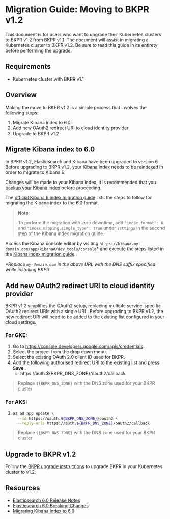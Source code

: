 # Migration Guide: Moving to BKPR v1.2

This document is for users who want to upgrade their Kubernetes clusters to BKPR v1.2 from BKPR v1.1. The document will assist in migrating a Kubernetes cluster to BKPR v1.2. Be sure to read this guide in its entirety before performing the upgrade.

## Requirements

* Kubernetes cluster with BKPR v1.1

## Overview

Making the move to BKPR v1.2 is a simple process that involves the following steps:

1. Migrate Kibana index to 6.0
1. Add new OAuth2 redirect URI to cloud identity provider
1. Upgrade to BKPR v1.2

## Migrate Kibana index to 6.0

In BPKR v1.2, Elasticsearch and Kibana have been upgraded to version 6. Before upgrading to BKPR v1.2, your Kibana index needs to be reindexed in order to migrate to Kibana 6.

Changes will be made to your Kibana index, it is recommended that you [backup your Kibana index](https://www.elastic.co/guide/en/elasticsearch/reference/5.6/modules-snapshots.html) before proceeding.

The [official Kibana 6 index migration guide](https://www.elastic.co/guide/en/kibana/6.0/migrating-6.0-index.html#migrating-6.0-index) lists the steps to follow for migrating the Kibana index to the 6.0 format.

> **Note**:
>
> To perform the migration with zero downtime, add `"index.format": 6` and `"index.mapping.single_type": true` under `settings` in the second step of the Kibana index migration guide.

Access the Kibana console editor by visiting `https://kibana.my-domain.com/app/kibana#/dev_tools/console`* and execute the steps listed in the [Kibana index migration guide](https://www.elastic.co/guide/en/kibana/6.0/migrating-6.0-index.html#migrating-6.0-index).

_*Replace `my-domain.com` in the above URL with the DNS suffix specified while installing BKPR_

## Add new OAuth2 redirect URI to cloud identity provider

BKPR v1.2 simplifies the OAuth2 setup, replacing multiple
service-specific OAuth2 redirect URIs with a single URL.  Before
upgrading to BKPR v1.2, the new redirect URI will need to be added to
the existing list configured in your cloud settings.

### For GKE:

1. Go to <https://console.developers.google.com/apis/credentials>.
1. Select the project from the drop down menu.
1. Select the existing OAuth 2.0 client ID used for BKPR.
1. Add the following authorised redirect URI to the existing list and
   press __Save__ .
      + https://auth.${BKPR_DNS_ZONE}/oauth2/callback

  > Replace `${BKPR_DNS_ZONE}` with the DNS zone used for your BKPR cluster

### For AKS:

1. ```bash
   az ad app update \
     --id https://oauth.${BKPR_DNS_ZONE}/oauth2 \
     --reply-urls https://auth.${BKPR_DNS_ZONE}/oauth2/callback
   ```

  > Replace `${BKPR_DNS_ZONE}` with the DNS zone used for your BKPR cluster

## Upgrade to BKPR v1.2

Follow the [BKPR upgrade instructions](../workflow.md#upgrading) to upgrade BKPR in your Kubernetes cluster to v1.2.

## Resources

* [Elasticsearch 6.0 Release Notes](https://www.elastic.co/guide/en/elasticsearch/reference/6.0/es-release-notes.html)
* [Elasticsearch 6.0 Breaking Changes](https://www.elastic.co/guide/en/elasticsearch/reference/6.0/breaking-changes-6.0.html)
* [Migrating Kibana index to 6.0](https://www.elastic.co/guide/en/kibana/6.0/migrating-6.0-index.html)

